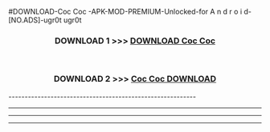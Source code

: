 #DOWNLOAD-Coc Coc -APK-MOD-PREMIUM-Unlocked-for A n d r o i d-[NO.ADS]-ugr0t ugr0t 



<div align="center">

<h3>DOWNLOAD 1 >>> <a href="https://getmod2.web.app/?judul=Coc Coc ">DOWNLOAD Coc Coc </a></h3><br>

<h3>DOWNLOAD 2 >>> <a href="https://getmod2.web.app/?judul=Coc Coc ">Coc Coc  DOWNLOAD </a></h3>

</div>
----------------------------------------------------------

----------------------------------------------------------

----------------------------------------------------------

----------------------------------------------------------



